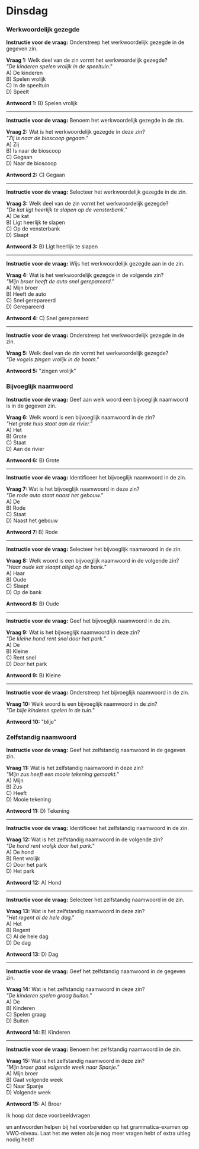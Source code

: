 # Dinsdag

### Werkwoordelijk gezegde

**Instructie voor de vraag:** Onderstreep het werkwoordelijk gezegde in de gegeven zin.

**Vraag 1:** Welk deel van de zin vormt het werkwoordelijk gezegde?  
*"De kinderen spelen vrolijk in de speeltuin."*  
A) De kinderen  
B) Spelen vrolijk  
C) In de speeltuin  
D) Speelt  

**Antwoord 1:** B) Spelen vrolijk

---

**Instructie voor de vraag:** Benoem het werkwoordelijk gezegde in de zin.

**Vraag 2:** Wat is het werkwoordelijk gezegde in deze zin?  
*"Zij is naar de bioscoop gegaan."*  
A) Zij  
B) Is naar de bioscoop  
C) Gegaan  
D) Naar de bioscoop  

**Antwoord 2:** C) Gegaan

---

**Instructie voor de vraag:** Selecteer het werkwoordelijk gezegde in de zin.

**Vraag 3:** Welk deel van de zin vormt het werkwoordelijk gezegde?  
*"De kat ligt heerlijk te slapen op de vensterbank."*  
A) De kat  
B) Ligt heerlijk te slapen  
C) Op de vensterbank  
D) Slaapt  

**Antwoord 3:** B) Ligt heerlijk te slapen

---

**Instructie voor de vraag:** Wijs het werkwoordelijk gezegde aan in de zin.

**Vraag 4:** Wat is het werkwoordelijk gezegde in de volgende zin?  
*"Mijn broer heeft de auto snel gerepareerd."*  
A) Mijn broer  
B) Heeft de auto  
C) Snel gerepareerd  
D) Gerepareerd  

**Antwoord 4:** C) Snel gerepareerd

---

**Instructie voor de vraag:** Onderstreep het werkwoordelijk gezegde in de zin.

**Vraag 5:** Welk deel van de zin vormt het werkwoordelijk gezegde?  
*"De vogels zingen vrolijk in de boom."*  

**Antwoord 5:** "zingen vrolijk"

### Bijvoeglijk naamwoord

**Instructie voor de vraag:** Geef aan welk woord een bijvoeglijk naamwoord is in de gegeven zin.

**Vraag 6:** Welk woord is een bijvoeglijk naamwoord in de zin?  
*"Het grote huis staat aan de rivier."*  
A) Het  
B) Grote  
C) Staat  
D) Aan de rivier  

**Antwoord 6:** B) Grote

---

**Instructie voor de vraag:** Identificeer het bijvoeglijk naamwoord in de zin.

**Vraag 7:** Wat is het bijvoeglijk naamwoord in deze zin?  
*"De rode auto staat naast het gebouw."*  
A) De  
B) Rode  
C) Staat  
D) Naast het gebouw  

**Antwoord 7:** B) Rode

---

**Instructie voor de vraag:** Selecteer het bijvoeglijk naamwoord in de zin.

**Vraag 8:** Welk woord is een bijvoeglijk naamwoord in de volgende zin?  
*"Haar oude kat slaapt altijd op de bank."*  
A) Haar  
B) Oude  
C) Slaapt  
D) Op de bank  

**Antwoord 8:** B) Oude

---

**Instructie voor de vraag:** Geef het bijvoeglijk naamwoord in de zin.

**Vraag 9:** Wat is het bijvoeglijk naamwoord in deze zin?  
*"De kleine hond rent snel door het park."*  
A) De  
B) Kleine  
C) Rent snel  
D) Door het park  

**Antwoord 9:** B) Kleine

---

**Instructie voor de vraag:** Onderstreep het bijvoeglijk naamwoord in de zin.

**Vraag 10:** Welk woord is een bijvoeglijk naamwoord in de zin?  
*"De blije kinderen spelen in de tuin."*  

**Antwoord 10:** "blije"

### Zelfstandig naamwoord

**Instructie voor de vraag:** Geef het zelfstandig naamwoord in de gegeven zin.

**Vraag 11:** Wat is het zelfstandig naamwoord in deze zin?  
*"Mijn zus heeft een mooie tekening gemaakt."*  
A) Mijn  
B) Zus  
C) Heeft  
D) Mooie tekening  

**Antwoord 11:** D) Tekening

---

**Instructie voor de vraag:** Identificeer het zelfstandig naamwoord in de zin.

**Vraag 12:** Wat is het zelfstandig naamwoord in de volgende zin?  
*"De hond rent vrolijk door het park."*  
A) De hond  
B) Rent vrolijk  
C) Door het park  
D) Het park  

**Antwoord 12:** A) Hond

---

**Instructie voor de vraag:** Selecteer het zelfstandig naamwoord in de zin.

**Vraag 13:** Wat is het zelfstandig naamwoord in deze zin?  
*"Het regent al de hele dag."*  
A) Het  
B) Regent  
C) Al de hele dag  
D) De dag  

**Antwoord 13:** D) Dag

---

**Instructie voor de vraag:** Geef het zelfstandig naamwoord in de gegeven zin.

**Vraag 14:** Wat is het zelfstandig naamwoord in deze zin?  
*"De kinderen spelen graag buiten."*  
A) De  
B) Kinderen  
C) Spelen graag  
D) Buiten  

**Antwoord 14:** B) Kinderen

---

**Instructie voor de vraag:** Benoem het zelfstandig naamwoord in de zin.

**Vraag 15:** Wat is het zelfstandig naamwoord in deze zin?  
*"Mijn broer gaat volgende week naar Spanje."*  
A) Mijn broer  
B) Gaat volgende week  
C) Naar Spanje  
D) Volgende week  

**Antwoord 15:** A) Broer

Ik hoop dat deze voorbeeldvragen

 en antwoorden helpen bij het voorbereiden op het grammatica-examen op VWO-niveau. Laat het me weten als je nog meer vragen hebt of extra uitleg nodig hebt!
